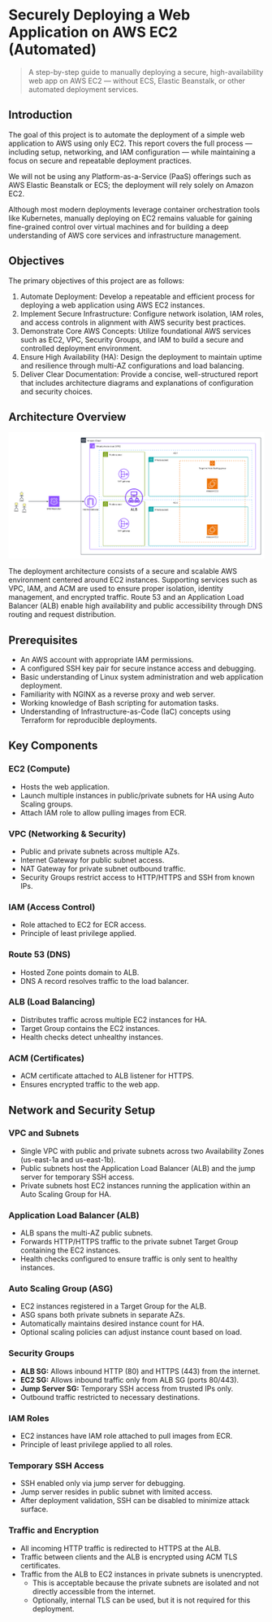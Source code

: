 # Securely Deploying a Web Application on AWS EC2 (Automated)

> A step-by-step guide to manually deploying a secure, high-availability web app on AWS EC2 — without ECS, Elastic Beanstalk, or other automated deployment services.

## Introduction

The goal of this project is to automate the deployment of a simple web application to AWS using only EC2. This report covers the full process — including setup, networking, and IAM configuration — while maintaining a focus on secure and repeatable deployment practices.

We will not be using any Platform-as-a-Service (PaaS) offerings such as AWS Elastic Beanstalk or ECS; the deployment will rely solely on Amazon EC2.

Although most modern deployments leverage container orchestration tools like Kubernetes, manually deploying on EC2 remains valuable for gaining fine-grained control over virtual machines and for building a deep understanding of AWS core services and infrastructure management.

## Objectives

The primary objectives of this project are as follows:

1. Automate Deployment: Develop a repeatable and efficient process for deploying a web application using AWS EC2 instances.
2. Implement Secure Infrastructure: Configure network isolation, IAM roles, and access controls in alignment with AWS security best practices.
3. Demonstrate Core AWS Concepts: Utilize foundational AWS services such as EC2, VPC, Security Groups, and IAM to build a secure and controlled deployment environment.
4. Ensure High Availability (HA): Design the deployment to maintain uptime and resilience through multi-AZ configurations and load balancing.
5. Deliver Clear Documentation: Provide a concise, well-structured report that includes architecture diagrams and explanations of configuration and security choices.

## Architecture Overview

<img alt="architecture diagram" src="../diagram.png">

The deployment architecture consists of a secure and scalable AWS environment centered around EC2 instances. Supporting services such as VPC, IAM, and ACM are used to ensure proper isolation, identity management, and encrypted traffic. Route 53 and an Application Load Balancer (ALB) enable high availability and public accessibility through DNS routing and request distribution.

## Prerequisites

* An AWS account with appropriate IAM permissions.
* A configured SSH key pair for secure instance access and debugging.
* Basic understanding of Linux system administration and web application deployment.
* Familiarity with NGINX as a reverse proxy and web server.
* Working knowledge of Bash scripting for automation tasks.
* Understanding of Infrastructure-as-Code (IaC) concepts using Terraform for reproducible deployments.

## Key Components

### EC2 (Compute)
- Hosts the web application.
- Launch multiple instances in public/private subnets for HA using Auto Scaling groups.
- Attach IAM role to allow pulling images from ECR.

### VPC (Networking & Security)
- Public and private subnets across multiple AZs.
- Internet Gateway for public subnet access.
- NAT Gateway for private subnet outbound traffic.
- Security Groups restrict access to HTTP/HTTPS and SSH from known IPs.

### IAM (Access Control)
- Role attached to EC2 for ECR access.
- Principle of least privilege applied.

### Route 53 (DNS)
- Hosted Zone points domain to ALB.
- DNS A record resolves traffic to the load balancer.

### ALB (Load Balancing)
- Distributes traffic across multiple EC2 instances for HA.
- Target Group contains the EC2 instances.
- Health checks detect unhealthy instances.

### ACM (Certificates)
- ACM certificate attached to ALB listener for HTTPS.
- Ensures encrypted traffic to the web app.

## Network and Security Setup

### VPC and Subnets
- Single VPC with public and private subnets across two Availability Zones (us-east-1a and us-east-1b).
- Public subnets host the Application Load Balancer (ALB) and the jump server for temporary SSH access.
- Private subnets host EC2 instances running the application within an Auto Scaling Group for HA.

### Application Load Balancer (ALB)
- ALB spans the multi-AZ public subnets.
- Forwards HTTP/HTTPS traffic to the private subnet Target Group containing the EC2 instances.
- Health checks configured to ensure traffic is only sent to healthy instances.

### Auto Scaling Group (ASG)
- EC2 instances registered in a Target Group for the ALB.
- ASG spans both private subnets in separate AZs.
- Automatically maintains desired instance count for HA.
- Optional scaling policies can adjust instance count based on load.

### Security Groups
- **ALB SG:** Allows inbound HTTP (80) and HTTPS (443) from the internet.
- **EC2 SG:** Allows inbound traffic only from ALB SG (ports 80/443).
- **Jump Server SG:** Temporary SSH access from trusted IPs only.
- Outbound traffic restricted to necessary destinations.

### IAM Roles
- EC2 instances have IAM role attached to pull images from ECR.
- Principle of least privilege applied to all roles.

### Temporary SSH Access
- SSH enabled only via jump server for debugging.
- Jump server resides in public subnet with limited access.
- After deployment validation, SSH can be disabled to minimize attack surface.

### Traffic and Encryption
- All incoming HTTP traffic is redirected to HTTPS at the ALB.
- Traffic between clients and the ALB is encrypted using ACM TLS certificates.
- Traffic from the ALB to EC2 instances in private subnets is unencrypted.
  - This is acceptable because the private subnets are isolated and not directly accessible from the internet.
  - Optionally, internal TLS can be used, but it is not required for this deployment.
